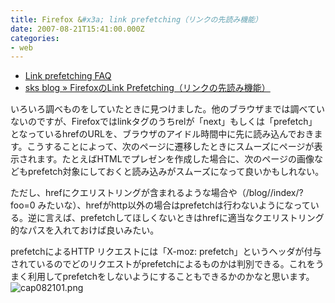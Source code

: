 ```yaml
---
title: Firefox &#x3a; link prefetching（リンクの先読み機能）
date: 2007-08-21T15:41:00.000Z
categories:
- web
---
```

*   [Link prefetching FAQ](http://developer.mozilla.org/ja/docs/Link_prefetching_FAQ)
*   [sks blog » FirefoxのLink Prefetching（リンクの先読み機能）](http://sks.s201.xrea.com/blog/archives/413)

<!-- more -->

いろいろ調べものをしていたときに見つけました。他のブラウザまでは調べていないのですが、Firefoxではlinkタグのうちrelが「next」もしくは「prefetch」となっているhrefのURLを、ブラウザのアイドル時間中に先に読み込んでおきます。こうすることによって、次のページに遷移したときにスムーズにページが表示されます。たとえばHTMLでプレゼンを作成した場合に、次のページの画像などもprefetch対象にしておくと読み込みがスムーズになって良いかもしれない。

ただし、hrefにクエリストリングが含まれるような場合や（/blog//index/?foo=0 みたいな）、hrefがhttp以外の場合はprefetchは行わないようになっている。逆に言えば、prefetchしてほしくないときはhrefに適当なクエリストリング的なパスを入れておけば良いみたい。

prefetchによるHTTP リクエストには「X-moz: prefetch」というヘッダが付与されているのでどのリクエストがprefetchによるものかは判別できる。これをうまく利用してprefetchをしないようにすることもできるかのかなと思います。 ![cap082101.png](http://memolog.org/i/2007/08/cap082101.png)
